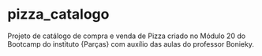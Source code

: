 # pizza_catalogo
Projeto de catálogo de compra e venda de Pizza criado no Módulo 20 do Bootcamp do instituto {Parças} com auxílio das aulas do professor Bonieky.
